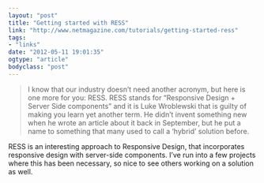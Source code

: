 ```yaml
---
layout: "post"
title: "Getting started with RESS"
link: "http://www.netmagazine.com/tutorials/getting-started-ress"
tags: 
- "links"
date: "2012-05-11 19:01:35"
ogtype: "article"
bodyclass: "post"
---
```


> I know that our industry doesn’t need another acronym, but here is one more for you: RESS. RESS stands for “Responsive Design + Server Side components” and it is Luke Wroblewski that is guilty of making you learn yet another term. He didn’t invent something new when he wrote an article about it back in September, but he put a name to something that many used to call a ‘hybrid’ solution before.

RESS is an interesting approach to Responsive Design, that incorporates responsive design with server-side components. I’ve run into a few projects where this has been necessary, so nice to see others working on a solution as well.